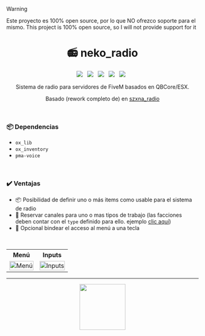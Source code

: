 > [!WARNING]  
> Este proyecto es 100% open source, por lo que NO ofrezco soporte para el mismo.
> This project is 100% open source, so I will not provide support for it

<h1 align="center">📻 neko_radio</h1>

<p align="center">
  <img src="https://img.shields.io/github/repo-size/imkuroneko/neko_radio?style=flat"/> &nbsp;
  <img src="https://img.shields.io/github/languages/top/imkuroneko/neko_radio?style=flat"/> &nbsp;
  <img src="https://img.shields.io/github/last-commit/imkuroneko/neko_radio?color=pink&style=flat"/> &nbsp;
  <img src="https://img.shields.io/github/downloads/imkuroneko/neko_radio/total?logo=github"/> &nbsp;
  <img src="https://img.shields.io/github/v/release/imkuroneko/neko_radio?logo=github"/> &nbsp;
</p>

<p align="center">Sistema de radio para servidores de FiveM basados en QBCore/ESX. </p>
<p align="center">Basado (rework completo de) en <a href="https://github.com/SzXna/szxna_radio" target="_blank">szxna_radio</a> </p>

<br>

### 📦 Dependencias
- `ox_lib`
- `ox_inventory`
- `pma-voice`

<br>

### ✔️ Ventajas
- 📦 Posibilidad de definir uno o más items como usable para el sistema de radio
- 💼 Reservar canales para uno o mas tipos de trabajo (las facciones deben contar con el `type` definido para ello. ejemplo [clic aquí](https://github.com/qbcore-framework/qb-core/blob/main/shared/jobs.lua#L17))
- 🔘 Opcional bindear el acceso al menú a una tecla

<br>

<table>
    <tr> <th> Menú </th> <th> Inputs </th> </tr>
    <tr>
        <td> <img src="https://github.com/imkuroneko/neko_radio/assets/20273059/6b30e510-32e0-407f-88ad-2c0a3c03f2b5" width="100%" alt="Menú"/> </td>
        <td> <img src="https://github.com/imkuroneko/neko_radio/assets/20273059/f7485bc9-651a-4086-8359-234e0a46e01f" width="100%" alt="Inputs"/> </td>
    </tr>
</table>

-----

<p align="center">
  <a href="https://kuroneko.im" target="_blank">
    <img src="https://kuroneko.im/web/assets/images/profile.png" width="120">
  </a>
</p>
